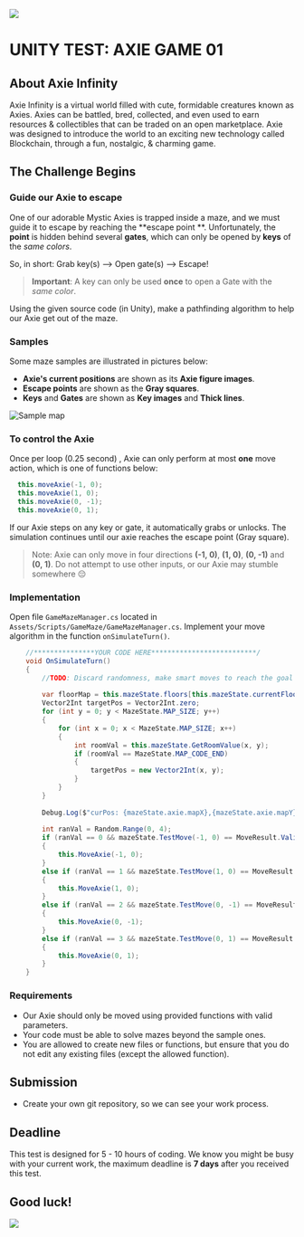 ![](https://skymavis.com/images/branding.svg)

# UNITY TEST: AXIE GAME 01

## About Axie Infinity

Axie Infinity is a virtual world filled with cute, formidable creatures known as Axies. Axies can be battled, bred,
collected, and even used to earn resources & collectibles that can be traded on an open marketplace.
Axie was designed to introduce the world to an exciting new technology called Blockchain, through a fun, nostalgic, &
charming game.

## The Challenge Begins

### Guide our Axie to escape

One of our adorable Mystic Axies is trapped inside a maze, and we must guide it to escape by reaching the **escape point
**. Unfortunately, the **point** is hidden behind several **gates**, which can only be opened by **keys** of the _same
colors_.

So, in short: Grab key(s) --> Open gate(s) --> Escape!

> **Important**: A key can only be used **once** to open a Gate with the _same color_.

Using the given source code (in Unity), make a pathfinding algorithm to help our Axie get out of the maze.

### Samples

Some maze samples are illustrated in pictures below:

- **Axie's current positions** are shown as its **Axie figure images**.
- **Escape points** are shown as the **Gray squares**.
- **Keys** and **Gates** are shown as **Key images** and **Thick lines**.

![Sample map](images/01.png?raw=true)

### To control the Axie

Once per loop (0.25 second) , Axie can only perform at most **one** move action, which is one of functions below:

```csharp
  this.moveAxie(-1, 0);
  this.moveAxie(1, 0);
  this.moveAxie(0, -1);
  this.moveAxie(0, 1);
```

If our Axie steps on any key or gate, it automatically grabs or unlocks. The simulation continues until our axie reaches
the escape point (Gray square).

> Note: Axie can only move in four directions **(-1, 0)**, **(1, 0)**, **(0, -1)** and **(0, 1)**. Do not attempt to use
> other inputs, or our Axie may stumble somewhere 😔

### Implementation

Open file `GameMazeManager.cs` located in `Assets/Scripts/GameMaze/GameMazeManager.cs`. Implement your move algorithm in the function `onSimulateTurn()`.

```csharp
    //***************YOUR CODE HERE**************************/
    void OnSimulateTurn()
    {   
        //TODO: Discard randomness, make smart moves to reach the goal
        
        var floorMap = this.mazeState.floors[this.mazeState.currentFloorIdx];
        Vector2Int targetPos = Vector2Int.zero;
        for (int y = 0; y < MazeState.MAP_SIZE; y++)
        {
            for (int x = 0; x < MazeState.MAP_SIZE; x++)
            {
                int roomVal = this.mazeState.GetRoomValue(x, y);
                if (roomVal == MazeState.MAP_CODE_END)
                {
                    targetPos = new Vector2Int(x, y); 
                }
            }
        }
        
        Debug.Log($"curPos: {mazeState.axie.mapX},{mazeState.axie.mapY} targetPos: {targetPos.x},{targetPos.y} Item remain: {floorMap.itemStates.Count}");
        
        int ranVal = Random.Range(0, 4);
        if (ranVal == 0 && mazeState.TestMove(-1, 0) == MoveResult.Valid)
        {
            this.MoveAxie(-1, 0);
        }
        else if (ranVal == 1 && mazeState.TestMove(1, 0) == MoveResult.Valid)
        {
            this.MoveAxie(1, 0);
        }
        else if (ranVal == 2 && mazeState.TestMove(0, -1) == MoveResult.Valid)
        {
            this.MoveAxie(0, -1);
        }
        else if (ranVal == 3 && mazeState.TestMove(0, 1) == MoveResult.Valid)
        {
            this.MoveAxie(0, 1);
        }
    }
```

### Requirements

- Our Axie should only be moved using provided functions with valid parameters.
- Your code must be able to solve mazes beyond the sample ones.
- You are allowed to create new files or functions, but ensure that you do not edit any existing files (except the allowed
  function).

## Submission

- Create your own git repository, so we can see your work process.

## Deadline

This test is designed for 5 - 10 hours of coding. We know you might be busy with your current work, the maximum deadline
is **7 days** after you received this test.

## Good luck!

![](https://pbs.twimg.com/media/FKm5bKbWUAEePGX.jpg:large)
